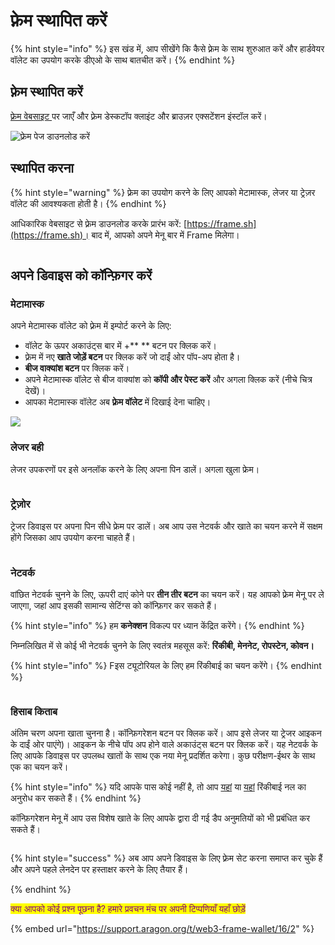 # फ़्रेम स्थापित करें

{% hint style="info" %}
इस खंड में, आप सीखेंगे कि कैसे फ़्रेम के साथ शुरुआत करें और हार्डवेयर वॉलेट का उपयोग करके डीएओ के साथ बातचीत करें।
{% endhint %}

## फ़्रेम स्थापित करें

[फ़्रेम वेबसाइट ](https://frame.sh/)पर जाएँ और फ़्रेम डेस्कटॉप क्लाइंट और ब्राउज़र एक्सटेंशन इंस्टॉल करें।

![फ़्रेम पेज डाउनलोड करें](https://d33v4339jhl8k0.cloudfront.net/docs/assets/5c98a4fe0428633d2cf3fcf7/images/5d8bcfb504286364bc8f9089/file-RW9LeLOUHS.png)

## स्थापित करना

{% hint style="warning" %}
फ़्रेम का उपयोग करने के लिए आपको मेटामास्क, लेजर या ट्रेज़र वॉलेट की आवश्यकता होती है।
{% endhint %}

आधिकारिक वेबसाइट से फ़्रेम डाउनलोड करके प्रारंभ करें: [https://frame.sh](https://frame.sh)। बाद में, आपको अपने मेनू बार में Frame मिलेगा।

<figure><img src="../.gitbook/assets/frame-intro (1).gif" alt=""><figcaption></figcaption></figure>

## अपने डिवाइस को कॉन्फ़िगर करें <a href="#configure-your-device" id="configure-your-device"></a>

### मेटामास्क

अपने मेटामास्क वॉलेट को फ़्रेम में इम्पोर्ट करने के लिए:

* वॉलेट के ऊपर अकाउंट्स बार में +\*\* \*\* बटन पर क्लिक करें।
* फ़्रेम में नए **खाते जोड़ें बटन** पर क्लिक करें जो दाईं ओर पॉप-अप होता है।
* **बीज वाक्यांश बटन** पर क्लिक करें।
* अपने मेटामास्क वॉलेट से बीज वाक्यांश को **कॉपी और पेस्ट करें** और अगला क्लिक करें (नीचे चित्र देखें)।
* आपका मेटामास्क वॉलेट अब **फ़्रेम वॉलेट** में दिखाई देना चाहिए।



![](<../.gitbook/assets/Screenshot 2022-02-23 at 17.04.36.png>)

### लेजर बही

लेजर उपकरणों पर इसे अनलॉक करने के लिए अपना पिन डालें। अगला खुला फ्रेम।

<figure><img src="../.gitbook/assets/frame-ledger.gif" alt=""><figcaption></figcaption></figure>

### ट्रेज़ोर

ट्रेजर डिवाइस पर अपना पिन सीधे फ्रेम पर डालें। अब आप उस नेटवर्क और खाते का चयन करने में सक्षम होंगे जिसका आप उपयोग करना चाहते हैं।

<figure><img src="../.gitbook/assets/frame-trezor.gif" alt=""><figcaption></figcaption></figure>

### नेटवर्क

वांछित नेटवर्क चुनने के लिए, ऊपरी दाएं कोने पर **तीन तीर बटन** का चयन करें। यह आपको फ़्रेम मेनू पर ले जाएगा, जहां आप इसकी सामान्य सेटिंग्स को कॉन्फ़िगर कर सकते हैं।



{% hint style="info" %}
हम **कनेक्शन** विकल्प पर ध्यान केंद्रित करेंगे।
{% endhint %}

निम्नलिखित में से कोई भी नेटवर्क चुनने के लिए स्वतंत्र महसूस करें: **रिंकीबी, मेननेट, रोपस्टेन, कोवन।**

{% hint style="info" %}
Fइस ट्यूटोरियल के लिए हम रिंकीबाई का चयन करेंगे।
{% endhint %}

<figure><img src="../.gitbook/assets/frame-app-menu.gif" alt=""><figcaption></figcaption></figure>

### हिसाब किताब

अंतिम चरण अपना खाता चुनना है। कॉन्फ़िगरेशन बटन पर क्लिक करें। आप इसे लेजर या ट्रेजर आइकन के दाईं ओर पाएंगे)। आइकन के नीचे पॉप अप होने वाले अकाउंट्स बटन पर क्लिक करें। यह नेटवर्क के लिए आपके डिवाइस पर उपलब्ध खातों के साथ एक नया मेनू प्रदर्शित करेगा। कुछ परीक्षण-ईथर के साथ एक का चयन करें।

{% hint style="info" %}
यदि आपके पास कोई नहीं है, तो आप [यहां](https://faucet.rinkeby.io/) या [यहां](https://faucets.chain.link/rinkeby) रिंकीबाई नल का अनुरोध कर सकते हैं।
{% endhint %}

कॉन्फ़िगरेशन मेनू में आप उस विशेष खाते के लिए आपके द्वारा दी गई डैप अनुमतियों को भी प्रबंधित कर सकते हैं।

<figure><img src="../.gitbook/assets/frame-accounts.gif" alt=""><figcaption></figcaption></figure>

{% hint style="success" %}
अब आप अपने डिवाइस के लिए फ़्रेम सेट करना समाप्त कर चुके हैं और अपने पहले लेनदेन पर हस्ताक्षर करने के लिए तैयार हैं।


{% endhint %}

<mark style="color:purple;">क्या आपको कोई प्रश्न पूछना है? हमारे प्रवचन मंच पर अपनी टिप्पणियाँ यहाँ छोड़ें</mark>

{% embed url="https://support.aragon.org/t/web3-frame-wallet/16/2" %}
